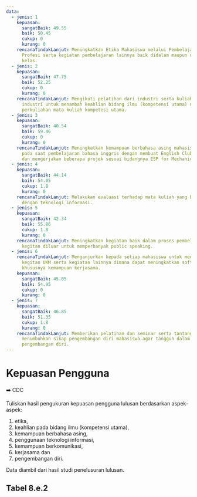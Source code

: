 ```yaml
---
data:
  - jenis: 1
    kepuasan:
      sangatBaik: 49.55
      baik: 50.45
      cukup: 0
      kurang: 0
    rencanaTindakLanjut: Meningkatkan Etika Mahasiswa melalui Pembelajaran Etika
      Profesi serta kegiatan pembelajaran lainnya baik didalam maupun diluar
      kelas.
  - jenis: 2
    kepuasan:
      sangatBaik: 47.75
      baik: 52.25
      cukup: 0
      kurang: 0
    rencanaTindakLanjut: Mengikuti pelatihan dari industri serta kuliah tamu dari
      industri untuk menambah keahlian bidang ilmu (kompetensi utama) diluar jam
      perkuliahan mata kuliah kompetesi utama.
  - jenis: 3
    kepuasan:
      sangatBaik: 40.54
      baik: 59.46
      cukup: 0
      kurang: 0
    rencanaTindakLanjut: Meningkatkan kemampuan berbahasa asing mahasiswa selain
      pada saat pembelajaran bahasa inggris dengan membuat English Club jurusan
      dan mengerjakan beberapa projek sesuai bidangnya ESP for Mechanical.
  - jenis: 4
    kepuasan:
      sangatBaik: 44.14
      baik: 54.05
      cukup: 1.8
      kurang: 0
    rencanaTindakLanjut: Melakukan evaluasi terhadap mata kuliah yang berhubungan
      dengan teknologi informasi.
  - jenis: 5
    kepuasan:
      sangatBaik: 42.34
      baik: 55.86
      cukup: 1.8
      kurang: 0
    rencanaTindakLanjut: Meningkatkan kegiatan baik dalam proses pembelajaran maupun
      kegitan diluar untuk memperbanyak public speaking.
  - jenis: 6
    rencanaTindakLanjut: Menganjurkan kepada setiap mahasiswa untuk mengikuti
      kegitan UKM serta kegiatan lainnya dimana dapat meningkatkan soft skill
      khususnya kemampuan kerjasama.
    kepuasan:
      sangatBaik: 45.05
      baik: 54.95
      cukup: 0
      kurang: 0
  - jenis: 7
    kepuasan:
      sangatBaik: 46.85
      baik: 51.35
      cukup: 1.8
      kurang: 0
    rencanaTindakLanjut: Memberikan pelatihan dan seminar serta tantangan guna
      menumbuhkan sikap pengembangan diri mahasiswa agar tangguh dalam setiap
      pengembangan diri.
---
```


<script setup>
import { useData } from "vitepress"
import Tabel from '../components/tabel-8e2.vue'

const { frontmatter } = useData()
</script>

# Kepuasan Pengguna

➡️ CDC

Tuliskan hasil pengukuran kepuasan pengguna lulusan berdasarkan aspek-aspek:

1. etika,
1. keahlian pada bidang ilmu (kompetensi utama),
1. kemampuan berbahasa asing,
1. penggunaan teknologi informasi,
1. kemampuan berkomunikasi,
1. kerjasama dan
1. pengembangan diri.

Data diambil dari hasil studi penelusuran lulusan.

## Tabel 8.e.2

<Tabel :data="frontmatter.data" />
